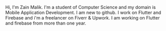 Hi, I'm Zain Malik. I'm a student of Computer Science and my domain is Mobile Application Development. I am new to github. I work on Flutter and Firebase and i'm a freelancer on Fiverr & Upwork. I am working on Flutter and firebase from more than one year. 
